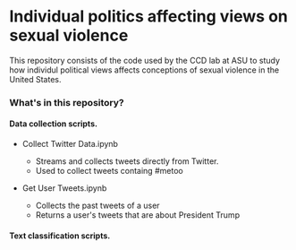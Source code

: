 # Individual politics affecting views on sexual violence

This repository consists of the code used by the CCD lab at ASU to study how individul political views affects conceptions of sexual violence in the United States.


### What's in this repository?
#### Data collection scripts. 
- Collect Twitter Data.ipynb
  - Streams and collects tweets directly from Twitter. 
  - Used to collect tweets containg #metoo
  
- Get User Tweets.ipynb
  - Collects the past tweets of a user
  - Returns a user's tweets that are about President Trump

#### Text classification scripts.

